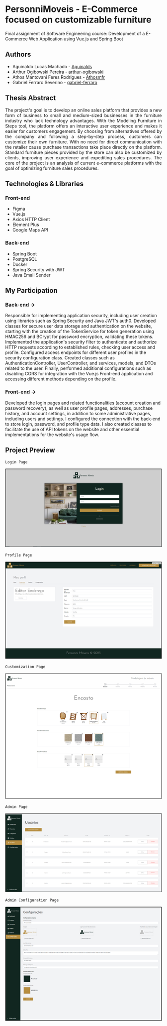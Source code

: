# PersonniMoveis - E-Commerce focused on customizable furniture
Final assignment of Software Engineering course: Development of a E-Commerce Web Application using Vue.js and Spring Boot

## Authors
- Aguinaldo Lucas Machado - [Aguinalds](https://github.com/Aguinalds)
- Arthur Ogibowski Pereira - [arthur-ogibowski](https://github.com/arthur-ogibowski)
- Athos Mantovani Feres Rodrigues - [Athosmfr](https://github.com/Athosmfr)
- Gabriel Ferraro Severino - [gabriel-ferraro](https://github.com/gabriel-ferraro)

## Thesis Abstract
<p style="text-align: justify;">
The project's goal is to develop an online sales platform that provides a new form of business to small and medium-sized 
businesses in the furniture industry who lack technology advantages. With the Modeling Furniture in Steps tool, the platform 
offers an interactive user experience and makes it easier for customers engagement. By choosing from alternatives offered by 
the company and following a step-by-step process, customers can customize their own furniture. With no need for direct 
communication with the retailer cause purchase transactions take place directly on the platform. Standard furniture pieces 
provided by the store can also be customized by clients, improving user experience and expediting sales procedures. The core 
of the project is an analysis of current e-commerce platforms with the goal of optimizing furniture sales procedures.
</p>

## Technologies & Libraries

### Front-end
- Figma
- Vue.js
- Axios HTTP Client
- Element Plus
- Google Maps API

### Back-end
- Spring Boot
- PostgreSQL
- Docker
- Spring Security with JWT
- Java Email Sender

## My Participation
### Back-end ->
Responsible for implementing application security, including user creation using libraries such as Spring Security and Java JWT's auth0. Developed 
classes for secure user data storage and authentication on the website, starting with the creation of the TokenService for token generation using 
HMAC256 and BCrypt for password encryption, validating these tokens. Implemented the application's security filter to authenticate and authorize 
HTTP requests according to established rules, checking user access and profile. Configured access endpoints for different user profiles in the security 
configuration class. Created classes such as AuthenticationController, UserController, and services, models, and DTOs related to the user. Finally, 
performed additional configurations such as disabling CORS for integration with the Vue.js Front-end application and accessing different methods depending on the profile.

### Front-end ->
Developed the login pages and related functionalities (account creation and password recovery), as well as user profile pages, addresses, purchase history, and account 
settings, in addition to some administrative pages, including users and settings. I configured the connection with the back-end to store login, password, and profile 
type data. I also created classes to facilitate the use of API tokens on the website and other essential implementations for the website's usage flow.

## Project Preview
    Login Page
![Login](Images/Login.png)

    Profile Page
![Profile](Images/Address.png)

    Customization Page
![Customization](Images/Customization.png)

    Admin Page
![Admin](Images/Admin.png)

    Admin Configuration Page
![Configuration](Images/Configuration.png)
